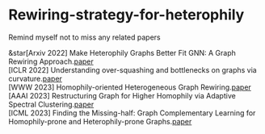 # Rewiring-strategy-for-heterophily
Remind myself not to miss any related papers

&star[Arxiv 2022] Make Heterophily Graphs Better Fit GNN: A Graph Rewiring Approach.[paper](https://arxiv.org/pdf/2209.08264.pdf)  
[ICLR 2022] Understanding over-squashing and bottlenecks on graphs via curvature.[paper](https://arxiv.org/pdf/2111.14522.pdf)  
[WWW 2023] Homophily-oriented Heterogeneous Graph Rewiring.[paper](https://dl.acm.org/doi/10.1145/3543507.3583454)  
[AAAI 2023] Restructuring Graph for Higher Homophily via Adaptive Spectral Clustering.[paper](https://doi.org/10.1609/aaai.v37i7.26038)  
[ICML 2023] Finding the Missing-half: Graph Complementary Learning for Homophily-prone and Heterophily-prone Graphs.[paper](https://arxiv.org/pdf/2306.07608.pdf)  
